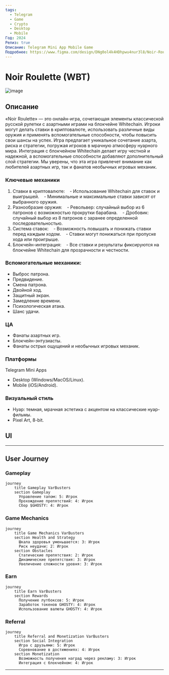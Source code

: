 ```yaml
---
tags:
  - Telegram
  - Game
  - Crypto
  - Desktop
  - Mobile
Год: 2024
Релиз: true
Описание: Telegram Mini App Mobile Game
Подробнее: https://www.figma.com/design/DNg0ol4k4HDhpwu4nur3l8/Noir-Roulette-Telegram-Game-(Copy)?node-id=0-1&t=aRssaNvExBthA7tx-1
---
```

# Noir Roulette (WBT)

![image](https://github.com/user-attachments/assets/cdcf8cd9-b239-43f8-ac6c-7a48f6d692fc)

## Описание

«Noir Roulette» — это онлайн-игра, сочетающая элементы классической русской рулетки с азартными играми на блокчейне Whitechain. Игроки могут делать ставки в криптовалюте, использовать различные виды оружия и применять вспомогательные способности, чтобы повысить свои шансы на успех.
Игра предлагает уникальное сочетание азарта, риска и стратегии, погружая игроков в мрачную атмосферу нуарного мира. Интеграция с блокчейном Whitechain делает игру честной и надежной, а вспомогательные способности добавляют дополнительный слой стратегии. Мы уверены, что эта игра привлечет внимание как любителей азартных игр, так и фанатов необычных игровых механик.

### Ключевые механики

1. Ставки в криптовалюте:
   - Использование Whitechain для ставок и выигрышей.
   - Минимальные и максимальные ставки зависят от выбранного оружия.
2. Разнообразие оружия:
   - Револьвер: случайный выбор из 6 патронов с возможностью прокрутки барабана.
   - Дробовик: случайный выбор из 8 патронов с заранее определенной последовательностью.
3. Система ставок:
   - Возможность повышать и понижать ставки перед каждым ходом.
   - Ставки могут понижаться при пропуске хода или проигрыше.
4. Блокчейн-интеграция:
   - Все ставки и результаты фиксируются на блокчейне Whitechain для прозрачности и честности.
### Вспомогательные механики:

- Выброс патрона.
- Предвидение.
- Смена патрона.
- Двойной ход.
- Защитный экран.
- Замедление времени.
- Психологическая атака.
- Шанс удачи.
### ЦА

- Фанаты азартных игр.
- Блокчейн-энтузиасты.
- Фанаты острых ощущений и необычных игровых механик.

### Платформы

Telegram Mini Apps
- Desktop (Windows/MacOS/Linux).
- Mobile (iOS/Android).

### Визуальный стиль

- Нуар: темная, мрачная эстетика с акцентом на классические нуар-фильмы.
- Pixel Art, 8-bit.


## UI



---
## User Journey 

### Gameplay

```mermaid
journey
    title Gameplay VarBusters
    section Gameplay
      Управление тапом: 5: Игрок
      Прохождение препятствий: 4: Игрок
      Сбор $GHOSTY: 4: Игрок
```

### Game Mechanics

```mermaid
journey
    title Game Mechanics VarBusters
    section Health and Strategy
      Шкала здоровья уменьшается: 3: Игрок
      Риск неудачи: 2: Игрок
    section Obstacles
      Статические препятствия: 2: Игрок
      Динамические препятствия: 3: Игрок
      Увеличение сложности уровня: 3: Игрок
```


### Earn

```mermaid
journey
    title Earn VarBusters
    section Rewards
      Получение лутбоксов: 5: Игрок
      Заработок токенов GHOSTY: 4: Игрок
      Использование валюты GHOSTY: 4: Игрок
```


### Referral

```mermaid
journey
    title Referral and Monetization VarBusters
    section Social Integration
      Игра с друзьями: 5: Игрок
      Соревнование в достижениях: 4: Игрок
    section Monetization
      Возможность получения наград через рекламу: 3: Игрок
      Интеграция с блокчейном: 4: Игрок
```



---

